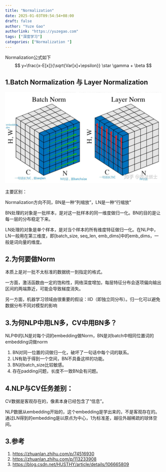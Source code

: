 ```yaml
---
title: "Normalization"
date: 2025-01-03T09:54:54+08:00
draft: false
author: "Yuze Gao"
authorlink: "https://yuzegao.com"
tags: ["深度学习"]
categories: ["Normalization "]
---
```


Normalization公式如下
$$
y=\frac{x-E[x]}{\sqrt{Var[x]+\epsilon}} \star \gamma + \beta
$$
## 1.Batch Normalization 与 Layer Normalization

![](../images/Normalization-1.jpg)

主要区别：

Normalization方向不同，BN是一种“列缩放”，LN是一种“行缩放”

BN处理的对象是一批样本，是对这一批样本的同一维度做归一化。BN的目的是让每一层的分布稳定下来。

LN处理的对象是单个样本，是对当个样本的所有维度特征做归一化。在NLP中，LN一般用在第三维度，即[batch_size, seq_len, emb_dims]中的emb_dims，一般是词向量的维度。

## 2.为何要做Norm

本质上是对一批不太标准的数据统一到指定的格式。

一方面，激活函数由一定的饱和性，网络深度增加，每层特征分布会逐项偏向输出区间的两端靠近，可能会导致梯度消失。

另一方面，机器学习领域由很重要的假设：IID（即独立同分布）。归一化可以避免数据分布不同对模型的影响

## 3.为何NLP中用LN多，CV中用BN多？

NLP中的LN是对每个词的embedding做Norm，BN是对batch中相同位置词的embedding词做norm

1. BN对同一位置的词做归一化，破坏了一句话中每个词的联系。
2. LN有助于得到一个空间，BN不具备这样的功能。
3. BN对batch_size比较敏感。
4. 存在padding问题，长度不一致BN会有问题。

## 4.NLP与CV任务差别：

CV数据是客观存在的，像素本身已经包含了“信息”。

NLP数据从embedding开始的，这个embedding是学出来的，不是客观存在的。通过LN得到的embedding是以原点为中心，1为标准差，越往外越稀疏的球体空间。

## 3.参考

1. https://zhuanlan.zhihu.com/p/74516930
2. https://zhuanlan.zhihu.com/p/113233908
3. https://blog.csdn.net/HUSTHY/article/details/106665809
